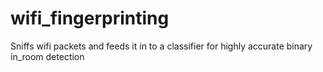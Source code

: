 # wifi_fingerprinting
Sniffs wifi packets and feeds it in to a classifier for highly accurate binary in_room detection
